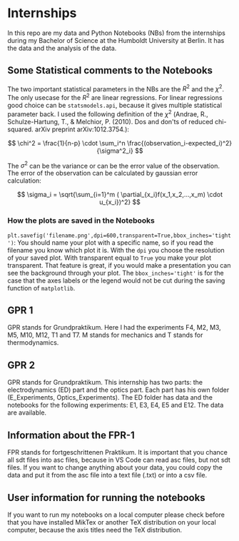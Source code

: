 # Internships

In this repo are my data and Python Notebooks (NBs) from the internships during my Bachelor of Science at the Humboldt University at Berlin. It has the data and the analysis of the data.

## Some Statistical comments to the Notebooks

The two important statistical parameters in the NBs are the $R^2$ and the $\chi^2$. The only usecase for the $R^2$ are linear regressions. For linear regressions good choice can be `statsmodels.api`, because it gives multiple statistical parameter back. 
I used the following definition of the $\chi^2$ (Andrae, R., Schulze-Hartung, T., & Melchior, P. (2010). Dos and don'ts of reduced chi-squared. arXiv preprint arXiv:1012.3754.):

$$ \chi^2 = \frac{1}{n-p} \cdot \sum_i^n \frac{(observation_i-expected_i)^2}{\sigma^2_i} $$

The $\sigma^2$ can be the variance or can be the error value of the observation. The error of the observation can be calculated by gaussian error calculation:

$$ \sigma_i = \sqrt{\sum_{i=1}^m ( \partial_{x_i}f(x_1,x_2,...,x_m) \cdot u_{x_i})^2} $$

### How the plots are saved in the Notebooks

`plt.savefig('filename.png',dpi=600,transparent=True,bbox_inches='tight')`: You should name your plot with a specific name, so if you read the filename you know which plot it is. With the `dpi` you choose the resolution of your saved plot. With transparent equal to `True` you make your plot transparent. That feature is great, if you would make a presentation you can see the background through your plot. The `bbox_inches='tight'` is for the case that the axes labels or the legend would not be cut during the saving function of `matplotlib`.

## GPR 1

GPR stands for Grundpraktikum. Here I had the experiments F4, M2, M3, M5, M10, M12, T1 and T7. M stands for mechanics and T stands for thermodynamics.

## GPR 2

GPR stands for Grundpraktikum. This internship has two parts: the electrodynamics (ED) part and the optics part. Each part has his own folder (E_Experiments, Optics_Experiments). The ED folder has data and the notebooks for the following experiments: E1, E3, E4, E5 and E12. The data are available. 

## Information about the FPR-1

FPR stands for fortgeschrittenen Praktikum. It is important that you chance all sdt files into asc files, because in VS Code can read asc files, but not sdt files. If you want to change anything about your data, you could copy the data and put it from the asc file into a text file (.txt) or into a csv file.

## User information for running the notebooks

If you want to run my notebooks on a local computer please check before that you have installed MikTex or another TeX distribution on your local computer, because the axis titles need the TeX distribution.
